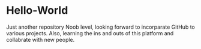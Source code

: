 # Hello-World
Just another repository
Noob level, looking forward to incorparate GitHub to various projects.
Also, learning the ins and outs of this platform and collabrate with new people.
